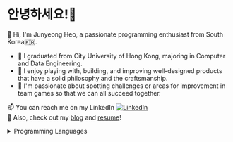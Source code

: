 # 안녕하세요!👋

🐲 Hi, I'm Junyeong Heo, a passionate programming enthusiast from South Korea🇰🇷.

- 🌱 I graduated from City University of Hong Kong, majoring in Computer and Data Engineering.
- 🔭 I enjoy playing with, building, and improving well-designed products that have a solid philosophy and the craftsmanship.
- 💫 I'm passionate about spotting challenges or areas for improvement in team games so that we can all succeed together.

📫 You can reach me on my LinkedIn [![LinkedIn](https://img.shields.io/badge/LinkedIn-%230077B5.svg?logo=linkedin&logoColor=white)](https://linkedin.com/in/junyeongheo)  
💬 Also, check out my [blog](https://junyeongh.github.io/) and [resume](./resume/resume.pdf)!

<details>
  <summary>Programming Languages</summary>

  <div style="justify-items: center;">
    <table>
    <tr>
      <td align="center"><strong>Write mostly in</strong></td>
      <td align="center">
        <img src="https://img.shields.io/badge/javascript-%23323330.svg?style=for-the-badge&logo=javascript&logoColor=%23F7DF1E" alt="JavaScript">
        <img src="https://img.shields.io/badge/typescript-%23007ACC.svg?style=for-the-badge&logo=typescript&logoColor=white" alt="TypeScript">
      </td>
    </tr>
    <tr>
      <td align="center"><strong>Write occasionally in</strong></td>
      <td align="center">
        <img src="https://img.shields.io/badge/rust-%23000000.svg?style=for-the-badge&logo=rust&logoColor=white" alt="Rust">
        <img src="https://img.shields.io/badge/python-3670A0?style=for-the-badge&logo=python&logoColor=ffdd54" alt="Python">
      </td>
    </tr>
    <tr>
      <td align="center"><strong>Exploring more</strong></td>
      <td align="center">
        <img src="https://img.shields.io/badge/Haskell-5e5086?style=for-the-badge&logo=haskell&logoColor=white" alt="Haskell">
        <img src="https://img.shields.io/badge/Clojure-%23Clojure.svg?style=for-the-badge&logo=Clojure&logoColor=Clojure" alt="Clojure">
      </td>
    </tr>
  </table>

  ![](https://github-readme-stats.vercel.app/api/top-langs/?username=junyeongh&theme=github_dark_dimmed&hide_border=false&include_all_commits=false&count_private=false&layout=compact)

  </div>
</details>

<!--
<details>
<summary>Projects</summary>

- foo
- bar
- baz

</details>
-->
